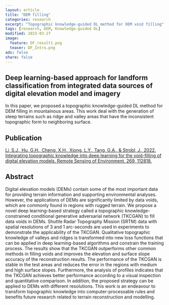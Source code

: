 ```yaml
---
layout: article
title: "DEM filling"
categories: research
excerpt: "Topographic knowledge-guided DL method for DEM void filling"
tags: [research, DEM, Knowledge-guided DL]
modified: 2023-03-27
image:
  feature: DF_result1.png
  teaser: DF_Intro.png
ads: false
share: false
---
```




## Deep learning-based approach for landform classification from integrated data sources of digital elevation model and imagery

  In this paper, we proposed a topographic knowledge-guided DL method for DEM filling in mountainous areas. This work deal with the generation of steep terrains such as ridge and valley areas that have the inconsistent topographic form to neighboring surface.
  
## Publication

  [Li, S.J., Hu, G.H., Cheng, X.H., Xiong, L.Y., Tang, G.A., & Strobl, J., 2022. Integrating topographic knowledge into deep learning for the void-filling of digital elevation models. Remote Sensing of Environment, 269, 112818.](https://www.sciencedirect.com/science/article/abs/pii/S0034425721005381?via%3Dihub)

## Abstract

  Digital elevation models (DEMs) contain some of the most important data for providing terrain information and supporting environmental analyses. However, the applications of DEMs are significantly limited by data voids, which are commonly found in regions with rugged terrain. We propose a novel deep learning-based strategy called a topographic knowledge-constrained conditional generative adversarial network (TKCGAN) to fill data voids in DEMs. Shuttle Radar Topography Mission (SRTM) data with spatial resolutions of 3 and 1 arc-seconds are used in experiments to demonstrate the applicability of the TKCGAN. Qualitative topographic knowledge of valleys and ridges is transformed into new loss functions that can be applied in deep learning-based algorithms and constrain the training process. The results show that the TKCGAN outperforms other common methods in filling voids and improves the elevation and surface slope accuracy of the reconstruction results. The performance of the TKCGAN is stable in the test areas and reduces the error in the regions with medium and high surface slopes. Furthermore, the analysis of profiles indicates that the TKCGAN achieves better performance according to a visual inspection and quantitative comparison. In addition, the proposed strategy can be applied to DEMs with different resolutions. This work is an endeavour to transform topographic knowledge into computer-processable rules and benefits future research related to terrain reconstruction and modelling.
